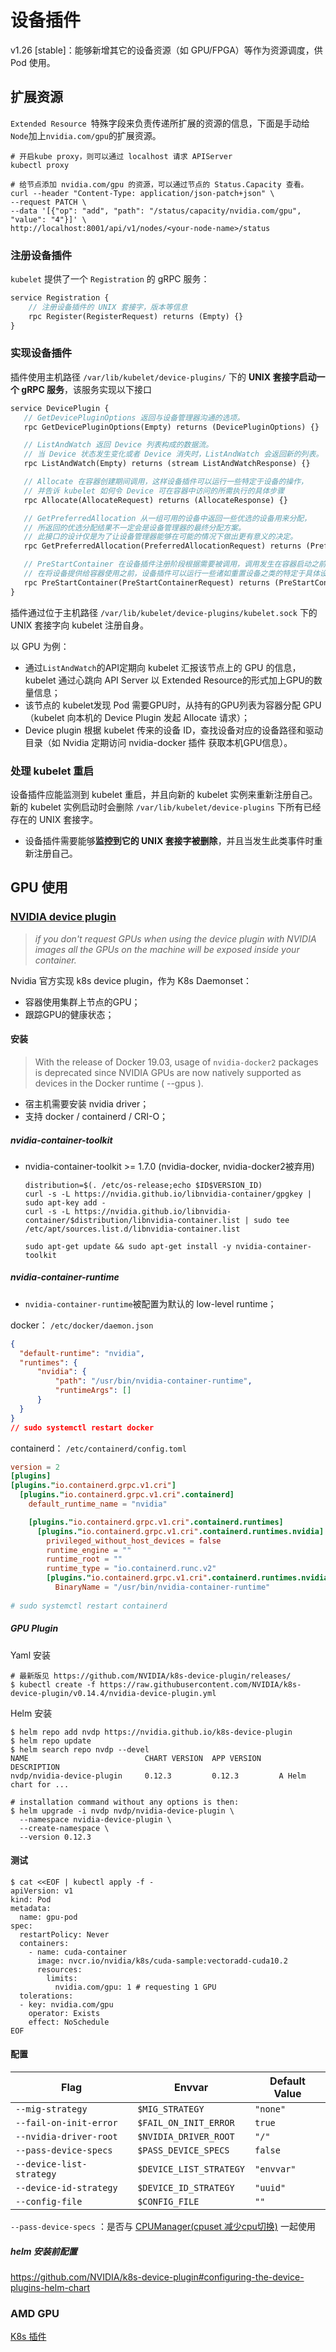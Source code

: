 # 设备插件

v1.26 [stable]：能够新增其它的设备资源（如 GPU/FPGA）等作为资源调度，供 Pod 使用。



## 扩展资源

`Extended Resource `特殊字段来负责传递所扩展的资源的信息，下面是手动给`Node`加上`nvidia.com/gpu`的扩展资源。

```shell
# 开启kube proxy，则可以通过 localhost 请求 APIServer
kubectl proxy

# 给节点添加 nvidia.com/gpu 的资源，可以通过节点的 Status.Capacity 查看。
curl --header "Content-Type: application/json-patch+json" \
--request PATCH \
--data '[{"op": "add", "path": "/status/capacity/nvidia.com/gpu", "value": "4"}]' \
http://localhost:8001/api/v1/nodes/<your-node-name>/status
```

### 注册设备插件

`kubelet` 提供了一个 `Registration` 的 gRPC 服务：

```protobuf
service Registration {
	// 注册设备插件的 UNIX 套接字，版本等信息
	rpc Register(RegisterRequest) returns (Empty) {}
}
```

### 实现设备插件

插件使用主机路径 `/var/lib/kubelet/device-plugins/` 下的 **UNIX 套接字启动一个 gRPC 服务**，该服务实现以下接口

```protobuf
service DevicePlugin {
   // GetDevicePluginOptions 返回与设备管理器沟通的选项。
   rpc GetDevicePluginOptions(Empty) returns (DevicePluginOptions) {}

   // ListAndWatch 返回 Device 列表构成的数据流。
   // 当 Device 状态发生变化或者 Device 消失时，ListAndWatch 会返回新的列表。
   rpc ListAndWatch(Empty) returns (stream ListAndWatchResponse) {}

   // Allocate 在容器创建期间调用，这样设备插件可以运行一些特定于设备的操作，
   // 并告诉 kubelet 如何令 Device 可在容器中访问的所需执行的具体步骤
   rpc Allocate(AllocateRequest) returns (AllocateResponse) {}

   // GetPreferredAllocation 从一组可用的设备中返回一些优选的设备用来分配，
   // 所返回的优选分配结果不一定会是设备管理器的最终分配方案。
   // 此接口的设计仅是为了让设备管理器能够在可能的情况下做出更有意义的决定。
   rpc GetPreferredAllocation(PreferredAllocationRequest) returns (PreferredAllocationResponse) {}

   // PreStartContainer 在设备插件注册阶段根据需要被调用，调用发生在容器启动之前。
   // 在将设备提供给容器使用之前，设备插件可以运行一些诸如重置设备之类的特定于具体设备的操作，
   rpc PreStartContainer(PreStartContainerRequest) returns (PreStartContainerResponse) {}
}
```

插件通过位于主机路径 `/var/lib/kubelet/device-plugins/kubelet.sock` 下的 UNIX 套接字向 kubelet 注册自身。

以 GPU 为例：

- 通过`ListAndWatch`的API定期向 kubelet 汇报该节点上的 GPU  的信息，kubelet 通过心跳向 API Server 以 Extended Resource的形式加上GPU的数量信息；
- 该节点的 kubelet发现 Pod 需要GPU时，从持有的GPU列表为容器分配 GPU（kubelet 向本机的 Device Plugin 发起 Allocate 请求）；
- Device plugin 根据 kubelet 传来的设备 ID，查找设备对应的设备路径和驱动目录（如 Nvidia 定期访问 nvidia-docker 插件 获取本机GPU信息）。

### 处理 kubelet 重启

设备插件应能监测到 kubelet 重启，并且向新的 kubelet 实例来重新注册自己。 新的 kubelet 实例启动时会删除 `/var/lib/kubelet/device-plugins` 下所有已经存在的 UNIX 套接字。 

- 设备插件需要能够**监控到它的 UNIX 套接字被删除**，并且当发生此类事件时重新注册自己。



## GPU 使用

### [NVIDIA device plugin](https://github.com/NVIDIA/k8s-device-plugin)

> *if you don't request GPUs when using the device plugin with NVIDIA images all the GPUs on the machine will be exposed inside your container.*

Nvidia 官方实现 k8s device plugin，作为 K8s Daemonset：

- 容器使用集群上节点的GPU；
- 跟踪GPU的健康状态；


#### 安装

> With the release of Docker 19.03, usage of `nvidia-docker2` packages is deprecated since NVIDIA GPUs are now natively supported as devices in the Docker runtime ( --gpus ).

- 宿主机需要安装 nvidia driver；
- 支持 docker / containerd / CRI-O；

##### nvidia-container-toolkit

- nvidia-container-toolkit >= 1.7.0 (nvidia-docker, nvidia-docker2被弃用)

  ```shell
  distribution=$(. /etc/os-release;echo $ID$VERSION_ID)
  curl -s -L https://nvidia.github.io/libnvidia-container/gpgkey | sudo apt-key add -
  curl -s -L https://nvidia.github.io/libnvidia-container/$distribution/libnvidia-container.list | sudo tee /etc/apt/sources.list.d/libnvidia-container.list
  
  sudo apt-get update && sudo apt-get install -y nvidia-container-toolkit
  ```

##### nvidia-container-runtime

- `nvidia-container-runtime`被配置为默认的 low-level runtime；

docker：  `/etc/docker/daemon.json`

  ```json
{
    "default-runtime": "nvidia",
    "runtimes": {
        "nvidia": {
            "path": "/usr/bin/nvidia-container-runtime",
            "runtimeArgs": []
        }
    }
}
// sudo systemctl restart docker
  ```

containerd：  `/etc/containerd/config.toml`

  ```toml
version = 2
[plugins]
  [plugins."io.containerd.grpc.v1.cri"]
    [plugins."io.containerd.grpc.v1.cri".containerd]
      default_runtime_name = "nvidia"

      [plugins."io.containerd.grpc.v1.cri".containerd.runtimes]
        [plugins."io.containerd.grpc.v1.cri".containerd.runtimes.nvidia]
          privileged_without_host_devices = false
          runtime_engine = ""
          runtime_root = ""
          runtime_type = "io.containerd.runc.v2"
          [plugins."io.containerd.grpc.v1.cri".containerd.runtimes.nvidia.options]
            BinaryName = "/usr/bin/nvidia-container-runtime"
            
# sudo systemctl restart containerd
  ```

##### GPU Plugin

Yaml 安装

```shell
# 最新版见 https://github.com/NVIDIA/k8s-device-plugin/releases/
$ kubectl create -f https://raw.githubusercontent.com/NVIDIA/k8s-device-plugin/v0.14.4/nvidia-device-plugin.yml
```

Helm 安装

```shell
$ helm repo add nvdp https://nvidia.github.io/k8s-device-plugin
$ helm repo update
$ helm search repo nvdp --devel
NAME                     	  CHART VERSION  APP VERSION	DESCRIPTION
nvdp/nvidia-device-plugin	  0.12.3         0.12.3         A Helm chart for ...

# installation command without any options is then:
$ helm upgrade -i nvdp nvdp/nvidia-device-plugin \
  --namespace nvidia-device-plugin \
  --create-namespace \
  --version 0.12.3

```



#### 测试

```shell
$ cat <<EOF | kubectl apply -f -
apiVersion: v1
kind: Pod
metadata:
  name: gpu-pod
spec:
  restartPolicy: Never
  containers:
    - name: cuda-container
      image: nvcr.io/nvidia/k8s/cuda-sample:vectoradd-cuda10.2
      resources:
        limits:
          nvidia.com/gpu: 1 # requesting 1 GPU
  tolerations:
  - key: nvidia.com/gpu
    operator: Exists
    effect: NoSchedule
EOF
```

#### 配置

| Flag                     | Envvar                  | Default Value |
| ------------------------ | ----------------------- | ------------- |
| `--mig-strategy`         | `$MIG_STRATEGY`         | `"none"`      |
| `--fail-on-init-error`   | `$FAIL_ON_INIT_ERROR`   | `true`        |
| `--nvidia-driver-root`   | `$NVIDIA_DRIVER_ROOT`   | `"/"`         |
| `--pass-device-specs`    | `$PASS_DEVICE_SPECS`    | `false`       |
| `--device-list-strategy` | `$DEVICE_LIST_STRATEGY` | `"envvar"`    |
| `--device-id-strategy`   | `$DEVICE_ID_STRATEGY`   | `"uuid"`      |
| `--config-file`          | `$CONFIG_FILE`          | `""`          |

`--pass-device-specs`  ：是否与 [CPUManager(cpuset 减少cpu切换)](https://kubernetes.io/zh-cn/docs/tasks/administer-cluster/cpu-management-policies/#static-policy-options) 一起使用

##### helm 安装前配置

https://github.com/NVIDIA/k8s-device-plugin#configuring-the-device-plugins-helm-chart



### AMD GPU

[K8s 插件](https://github.com/ROCm/k8s-device-plugin#deployment)


